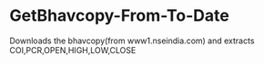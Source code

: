 # GetBhavcopy-From-To-Date
Downloads the bhavcopy(from www1.nseindia.com) and extracts COI,PCR,OPEN,HIGH,LOW,CLOSE
